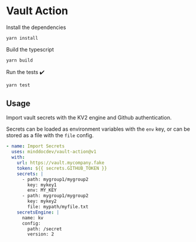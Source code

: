 # Vault Action

Install the dependencies

```bash
yarn install
```

Build the typescript

```bash
yarn build
```

Run the tests :heavy_check_mark:

```bash
yarn test
```

## Usage

Import vault secrets with the KV2 engine and Github authentication.

Secrets can be loaded as environment variables with the `env` key, or can be
stored as a file with the `file` config.

```yaml
- name: Import Secrets
  uses: minddocdev/vault-action@v1
  with:
    url: https://vault.mycompany.fake
    token: ${{ secrets.GITHUB_TOKEN }}
    secrets: |
      - path: mygroup1/mygroup2
        key: mykey1
        env: MY_KEY
      - path: mygroup1/mygroup2
        key: mykey2
        file: mypath/myfile.txt
    secretsEngine: |
      name: kv
      config:
        path: /secret
        version: 2
```
